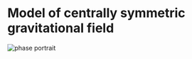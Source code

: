 # Model of centrally symmetric gravitational field
![phase portrait](https://i.imgur.com/k4ovDkd.png)
